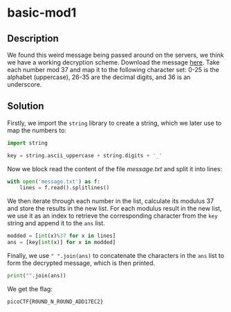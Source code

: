 # basic-mod1
## Description
We found this weird message being passed around on the servers, we think we have a working decryption scheme. Download the message [here](https://artifacts.picoctf.net/c/129/message.txt). Take each number mod 37 and map it to the following character set: 0-25 is the alphabet (uppercase), 26-35 are the decimal digits, and 36 is an underscore.

## Solution

Firstly, we import the `string` library to create a string, which we later use to map the numbers to:

```python
import string

key = string.ascii_uppercase + string.digits + '_'
```

Now we block read the content of the file *message.txt* and split it into lines:

```python
with open('message.txt') as f:
    lines = f.read().splitlines() 
```

We then iterate through each number in the list, calculate its modulus $37$ and store the results in the new list.
For each modulus result in the new list, we use it as an index to retrieve the corresponding character from the `key` string and append it to the `ans` list.

```python
modded = [int(x)%37 for x in lines]
ans = [key[int(x)] for x in modded]
```

Finally, we use `" ".join(ans)` to concatenate the characters in the `ans` list to form the decrypted message, which is then printed.

```python
print("".join(ans))
```

We get the flag:

```
picoCTF{R0UND_N_R0UND_ADD17EC2}
```




